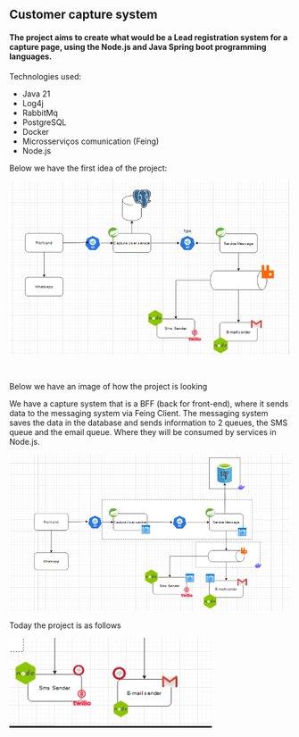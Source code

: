 ## Customer capture system

#### The project aims to create what would be a Lead registration system for a capture page, using the Node.js and Java Spring boot programming languages.

Technologies used:

- Java 21
- Log4j
- RabbitMq
- PostgreSQL
- Docker
- Microsserviços comunication (Feing)
- Node.js

Below we have the first idea of the project:

![img](./assets/desenho-arch01.png)

<br>

Below we have an image of how the project is looking

We have a capture system that is a BFF (back for front-end), where it sends data to the messaging system via Feing Client. The messaging system saves the data in the database and sends information to 2 queues, the SMS queue and the email queue. Where they will be consumed by services in Node.js.

![img](./assets/desenho-arch02.png)
<br>

Today the project is as follows

![img](./assets/state-today.png)
